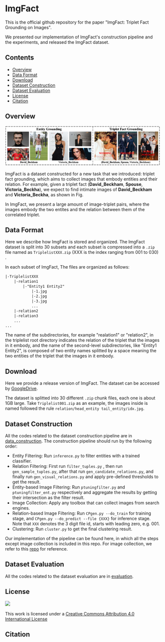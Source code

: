# ImgFact

This is the official github repository for the paper "ImgFact: Triplet Fact Grounding on Images".

We presented our implementation of ImgFact's construction pipeline and the experiments, and released the ImgFact dataset.

## Contents

- [Overview](#overview)
- [Data Format](#data-format)
- [Download](#download)
- [Dataset Construction](#dataset-construction)
- [Dataset Evaluation](#dataset-evaluation)
- [License](#license)
- [Citation](#citation)

## Overview

<img src="imgs/motivation.jpg"/>

ImgFact is a dataset constructed for a new task that we introduced: triplet fact grounding, which aims to collect images that embody entities and their relation. For example, given a triplet fact (**David_Beckham**, **Spouse**, **Victoria_Beckha**), we expect to find intimate images of **David_Beckham** and **Victoria_Beckha**, as shown in Fig.

In ImgFact, we present a large amount of image-triplet pairs, where the images embody the two entites and the relation between them of the correlated triplet.

## Data Format

Here we describe how ImgFact is stored and organized. The ImgFact dataset is split into 30 subsets and each subset is compressed into a `.zip` file named as `TriplelistXXX.zip` (XXX is the index ranging from 001 to 030) .

In each subset of ImgFact, The files are organized as follows:

    |-TriplelistXXX
        |-relation1
            |-"Entity1 Entity2"
                |-1.jpg
                |-2.jpg
                |-3.jpg
                ...
        |-relation2
        |-relation3
        ...
    ...

The name of the subdirectories, for example "realation1" or "relation2", in the triplelist root directory indicates the relation of the triplet that the images in it embody, and the name of the second-level subdirectories, like "Entity1 Entity2", is composed of two entity names splitted by a space meaning the two entities of the triplet that the images in it embody.

## Download

Here we provide a release version of ImgFact. The dataset can be accessed by [GoogleDrive](https://drive.google.com/drive/folders/17MWnf1hQFuOLJ-8iIe0w7Culhy2DJBzE?usp=sharing).

The dataset is splitted into 30 different `.zip` chunk files, each one is about 1GB large. Take `Triplelist001.zip` as an example, the images inside is named followed the rule `relation/head_entity tail_entity/idx.jpg`.

## Dataset Construction

All the codes related to the dataset construction pipeline are in [data_construction](https://github.com/kleinercubs/ImgFact/tree/main/dataset_construction). The construction pipeline should run by the following order:

- Entity Filtering: Run `inference.py` to filter entities with a trained classifier.
- Relation Filtering: First run `filter_tuples.py` , then run `gen_sample_tuples.py`, after that run `gen_candidate_relations.py`, and finally run `gen_visual_relations.py` and apply pre-defined thresholds to get the result.
- Entity-based Image Filtering: Run `ptuningfilter.py` and `ptuningfilter_ent.py` respectively and aggregate the results by getting their intersection as the filter result.
- Image Collection: Apply any toolbox that can collect images from search engines.
- Relation-based Image Filtering: Run `CPgen.py --do_train` for training stage, and `CPgen.py --do_predict --file {XXX}` for inference stage. Note that `XXX` denotes the 3 digit file id, starts with leading zero, e.g. 001.
- Clustering: Run `cluster.py` to get the final clustering result.

Our implementation of the pipeline can be found here, in which all the steps except image collection is included in this repo. For image collection, we refer to this [repo]() for reference.

## Dataset Evaluation

All the codes related to the dataset evaluation are in [evaluation](https://github.com/kleinercubs/ImgFact/tree/main/evaluation).

## License

[![](https://i.creativecommons.org/l/by/4.0/88x31.png)](http://creativecommons.org/licenses/by/4.0/)

This work is licensed under a [Creative Commons Attribution 4.0 International License](http://creativecommons.org/licenses/by/4.0/)

## Citation
